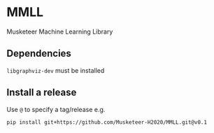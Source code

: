 # MMLL
Musketeer Machine Learning Library


## Dependencies

`libgraphviz-dev` must be installed


## Install a release

Use `@` to specify a tag/release e.g.

```
pip install git+https://github.com/Musketeer-H2020/MMLL.git@v0.1
```




